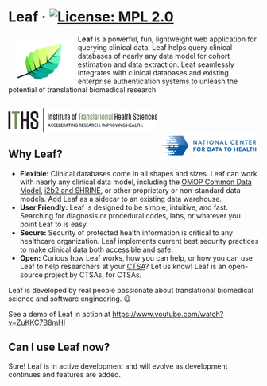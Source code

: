 # Leaf &middot; [![License: MPL 2.0](https://img.shields.io/badge/License-MPL%202.0-brightgreen.svg)](https://opensource.org/licenses/MPL-2.0)
<a><img src="/src/ui-client/public/images/logos/apps/leaf.svg" width="120px" align="left" hspace="10" vspace="6"></a>

**Leaf** is a powerful, fun, lightweight web application for querying clinical data. Leaf helps query clinical databases of nearly any data model for cohort estimation and data extraction. Leaf seamlessly integrates with clinical databases and existing enterprise authentication systems to unleash the potential of translational biomedical research.

##
<span style="display:block">
   <img src="/src/ui-client/public/images/logos/orgs/iths.png" width="300px" />
</span>
<span style="display:block">
   <img src="/src/ui-client/public/images/logos/orgs/cd2h.png" style="float:right" />
</span>

## Why Leaf?
* **Flexible:** Clinical databases come in all shapes and sizes. Leaf can work with nearly any clinical data model, including the [OMOP Common Data Model](https://github.com/OHDSI/CommonDataModel), [i2b2 and SHRINE](https://github.com/i2b2/i2b2-data), or other proprietary or non-standard data models. Add Leaf as a sidecar to an existing data warehouse.
* **User Friendly:** Leaf is designed to be simple, intuitive, and fast. Searching for diagnosis or procedural codes, labs, or whatever you point Leaf to is easy.
* **Secure:** Security of protected health information is critical to any healthcare organization. Leaf implements current best security practices to make clinical data both accessible and safe.
* **Open:** Curious how Leaf works, how you can help, or how you can use Leaf to help researchers at your <a href="https://ncats.nih.gov/ctsa">CTSA</a>? Let us know! Leaf is an open-source project by CTSAs, for CTSAs.

Leaf is developed by real people passionate about translational biomedical science and software engineering. :smiley:

See a demo of Leaf in action at https://www.youtube.com/watch?v=ZuKKC7B8mHI

## Can I use Leaf now?
Sure! Leaf is in active development and will evolve as development continues and features are added.


